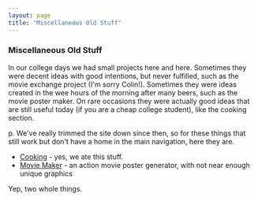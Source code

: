 ```yaml
---
layout: page
title: "Miscellaneous Old Stuff"
---
```

### Miscellaneous Old Stuff

In our college days we had small projects here and here.  Sometimes they were decent ideas with good intentions,
but never fulfilled, such as the movie exchange project (I'm sorry Colin!).  Sometimes they were ideas created in the
wee hours of the morning after many beers, such as the movie poster maker.  On rare occasions they were actually
good ideas that are still useful today (if you are a cheap college student), like the cooking section.

p. We've really trimmed the site down since then, so for these things that still work but don't have a home in the
 main navigation, here they are.

  * [Cooking](/cooking/index.html) - yes, we ate this stuff.
  * [Movie Maker](/moviemaker/) - an action movie poster generator, with not near enough unique graphics

Yep, two whole things.
